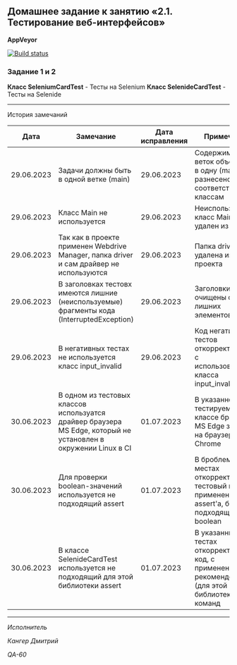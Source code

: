 ## Домашнее задание к занятию «2.1. Тестирование веб-интерфейсов»



**AppVeyor** 

[![Build status](https://ci.appveyor.com/api/projects/status/d8s7gse7xsafsl5b?svg=true)](https://ci.appveyor.com/project/Kanger79/hw-8-3)

### Задание 1 и 2


**Класс SeleniumCardTest** - Тесты на Selenium 
**Класс SelenideCardTest** - Тесты на Selenide 

***
 История замечаний

<table>
<thead>
<tr>
<th>Дата</th>
<th>Замечание</th>
<th>Дата исправления</th>
<th>Примечание</th>
</tr>
</thead>
<tbody>
<tr>
<td>29.06.2023</td>
<td>Задачи должны быть в одной ветке (main)</td>
<td>29.06.2023</td>
<td>Содержимое веток объеденино в одну (main), но разнесено по соответствующим классам</td>
</tr>
<tr>
<td>29.06.2023</td>
<td>Класс Main не используется </td>
<td>29.06.2023</td>
<td>Неиспользуемый класс Main удален из проекта</td>
</tr>
<tr>
<td>29.06.2023</td>
<td>Так как в проекте применен Webdrive Manager, папка driver и сам драйвер не используются</td>
<td>29.06.2023</td>
<td>Папка driver удалена из проекта</td>
</tr>
<tr>
<td>29.06.2023</td>
<td>В заголовках тестовх имеются лишние (неиспользуемые) фрагменты кода (InterruptedException)</td>
<td>29.06.2023</td>
<td>Заголовки тестов очищены от лишних элементов</td>
</tr>
<tr>
<td>29.06.2023</td>
<td>В негативных тестах не используется класс input_invalid </td>
<td>29.06.2023</td>
<td>Код негативных тестов откорректирован с использованием класса input_invalid </td>
</tr>
<tr>
<td>30.06.2023</td>
<td>В одном из тестовых классов используатся драйвер браузера MS Edge, который не установлен в окружении Linux в CI</td>
<td>01.07.2023</td>
<td>В указанном тестируемом классе браузер MS Edge заменен на браузер Google Chrome</td>
</tr>
<tr>
<td>30.06.2023</td>
<td>Для проверки boolean-значений используется не подходящий assert</td>
<td>01.07.2023</td>
<td>В броблемных местах откорректирован тестовый код с применением assert'а, более подходящего для boolean </td>
</tr>
<tr>
<td>30.06.2023</td>
<td>В классе SelenideCardTest используется не подходящий для этой библиотеки assert</td>
<td>01.07.2023</td>
<td>В указанных тестах откорректирован код, с применением рекомендованных (для этой библиотеки) команд</td>
</tr>
</tbody>
</table>



***

*Исполнитель*

*Кангер Дмитрий*

*QA-60*
